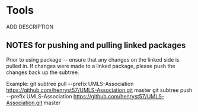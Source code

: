 # Tools



ADD DESCRIPTION






## NOTES for pushing and pulling linked packages

Prior to using package -- ensure that any changes on the linked side is pulled in. If changes were made to a linked package, please push the changes back up the subtree. 

Example: 
git subtree pull --prefix UMLS-Association https://github.com/henryst57/UMLS-Association.git master
git subtree push --prefix UMLS-Association https://github.com/henryst57/UMLS-Association.git master
